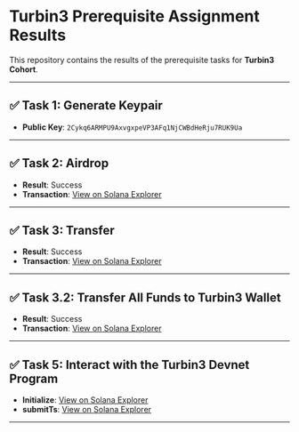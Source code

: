 # Turbin3 Prerequisite Assignment Results

This repository contains the results of the prerequisite tasks for **Turbin3 Cohort**.

---

## ✅ Task 1: Generate Keypair

* **Public Key**: `2Cykq6ARMPU9AxvgxpeVP3AFq1NjCWBdHeRju7RUK9Ua`

---

## ✅ Task 2: Airdrop

* **Result**: Success
* **Transaction**: [View on Solana Explorer](https://explorer.solana.com/tx/26nipMiYfY4Ena3SUFUqBm6NfCH3LY8FcmXEkw3X2brPKwLW7qtGNRxyGRXZdHL7EttGiestCAjZ2F5emDM1KXVZ?cluster=devnet)

---

## ✅ Task 3: Transfer

* **Result**: Success
* **Transaction**: [View on Solana Explorer](https://explorer.solana.com/tx/4VSLBC6Qpxirnu6rFU7mEhtaARFvKPJVAPY1Nak2pptt6RBmMvptnwKwuqrfYq7Tje8HXPGv7TD2ZFMGWjf9HKyA?cluster=devnet)

---

## ✅ Task 3.2: Transfer All Funds to Turbin3 Wallet

* **Result**: Success
* **Transaction**: [View on Solana Explorer](https://explorer.solana.com/tx/Hbr7UE3Ze6RyuWsY8rvT34zMBBpCBYzfELo6jUfHXEY116A6WtLErmvaC5vma2bQfKR5JqYeFp1Eja1Nfardkjj?cluster=devnet)

---

## ✅ Task 5: Interact with the Turbin3 Devnet Program

* **Initialize**: [View on Solana Explorer](https://explorer.solana.com/tx/3hLbJ1mNhL17NQ6ihhcyQpcGiowdvc9G8551J4MffJ6DfLPdjmxDAoeCMfm3mF5MTTj1QKNTj28U6w7XCqaUkS13?cluster=devnet)
* **submitTs**: [View on Solana Explorer](https://explorer.solana.com/tx/4r9J2zeUaPMNczHnmCK6fXZFnjSAQrkGarzSCQVJyWXoSF48o4dBfSj7xZzXPB2D7tHRfux9XvCTEBMATpCbrHV5?cluster=devnet)

---
